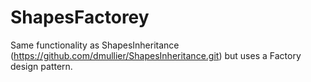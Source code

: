 # ShapesFactorey
Same functionality as ShapesInheritance (https://github.com/dmullier/ShapesInheritance.git) but uses a Factory design pattern.
